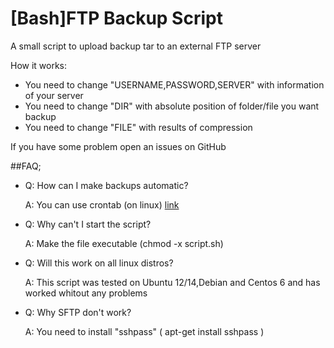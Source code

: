 [Bash]FTP Backup Script
======================

A small script to upload backup tar to an external FTP server

How it works:
* You need to change "USERNAME,PASSWORD,SERVER" with information of your server
* You need to change "DIR" with absolute position of folder/file you want backup
* You need to change "FILE" with results of compression

If you have some problem open an issues on GitHub

##FAQ;

* Q: How can I make backups automatic?

    A: You can use crontab (on linux) [link](http://www.cyberciti.biz/faq/how-do-i-add-jobs-to-cron-under-linux-or-unix-oses/)


* Q: Why can't I start the script?

    A: Make the file executable (chmod -x script.sh)


* Q: Will this work on all linux distros?

    A: This script was tested on Ubuntu 12/14,Debian and Centos 6 and has worked whitout any problems
	
* Q: Why SFTP don't work?

    A: You need to install "sshpass" ( apt-get install sshpass )